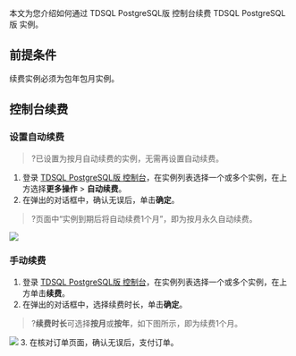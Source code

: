 本文为您介绍如何通过 TDSQL PostgreSQL版 控制台续费 TDSQL PostgreSQL版 实例。

## 前提条件
续费实例必须为包年包月实例。

## 控制台续费
### 设置自动续费
>?已设置为按月自动续费的实例，无需再设置自动续费。
>
1. 登录 [TDSQL PostgreSQL版 控制台](https://console.cloud.tencent.com/tbase)，在实例列表选择一个或多个实例，在上方选择**更多操作** > **自动续费**。
2. 在弹出的对话框中，确认无误后，单击**确定**。
>?页面中“实例到期后将自动续费1个月”，即为按月永久自动续费。
>
![](https://main.qcloudimg.com/raw/9195212a8ad5db2371992519baf9f54b.png)

### 手动续费
1. 登录 [TDSQL PostgreSQL版 控制台](https://console.cloud.tencent.com/tbase)，在实例列表选择一个或多个实例，在上方单击**续费**。
2. 在弹出的对话框中，选择续费时长，单击**确定**。
>?**续费时长**可选择**按月**或**按年**，如下图所示，即为续费1个月。
>
![](https://main.qcloudimg.com/raw/c4c191ccf54676959a36b610ec31ed69.png)
3. 在核对订单页面，确认无误后，支付订单。

